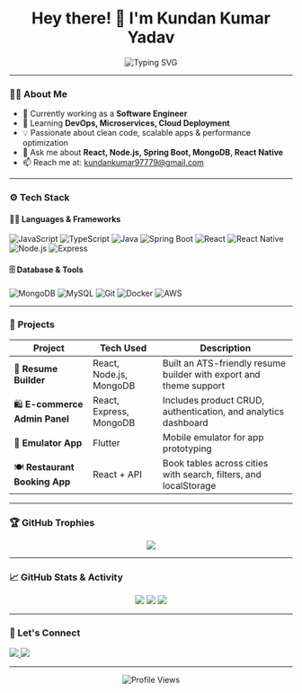 <h1 align="center">Hey there! 👋 I'm Kundan Kumar Yadav</h1>

<p align="center">
  <img src="https://readme-typing-svg.demolab.com?font=Fira+Code&duration=4000&pause=1000&center=true&vCenter=true&width=440&lines=Full-Stack+Developer+%7C+React+Native+Enthusiast;Building+cool+projects+with+MERN+%26+Java+Spring+Boot;Always+learning+%F0%9F%93%9A+Always+growing+%F0%9F%8C%B1" alt="Typing SVG" />
</p>

---

### 🧑‍💼 About Me

- 🔭 Currently working as a **Software Engineer**
- 🌱 Learning **DevOps, Microservices, Cloud Deployment**
- 💡 Passionate about clean code, scalable apps & performance optimization
- 💬 Ask me about **React, Node.js, Spring Boot, MongoDB, React Native**
- 📫 Reach me at: [kundankumar97779@gmail.com](mailto:kundankumar97779@gmail.com)

---

### ⚙️ Tech Stack

#### 🧑‍💻 Languages & Frameworks
![JavaScript](https://img.shields.io/badge/-JavaScript-black?style=flat&logo=javascript)
![TypeScript](https://img.shields.io/badge/-TypeScript-007ACC?style=flat&logo=typescript)
![Java](https://img.shields.io/badge/-Java-007396?style=flat&logo=java)
![Spring Boot](https://img.shields.io/badge/-SpringBoot-6DB33F?style=flat&logo=spring-boot)
![React](https://img.shields.io/badge/-React-61DAFB?style=flat&logo=react)
![React Native](https://img.shields.io/badge/-React%20Native-20232A?style=flat&logo=react)
![Node.js](https://img.shields.io/badge/-Node.js-339933?style=flat&logo=node.js)
![Express](https://img.shields.io/badge/-Express.js-black?style=flat&logo=express)

#### 🗄️ Database & Tools
![MongoDB](https://img.shields.io/badge/-MongoDB-47A248?style=flat&logo=mongodb)
![MySQL](https://img.shields.io/badge/-MySQL-005C84?style=flat&logo=mysql)
![Git](https://img.shields.io/badge/-Git-F05032?style=flat&logo=git)
![Docker](https://img.shields.io/badge/-Docker-2496ED?style=flat&logo=docker)
![AWS](https://img.shields.io/badge/-AWS-232F3E?style=flat&logo=amazon-aws)

---

### 📌 Projects

| Project | Tech Used | Description |
|--------|-----------|-------------|
| 🧾 **Resume Builder** | React, Node.js, MongoDB | Built an ATS-friendly resume builder with export and theme support |
| 🛍️ **E-commerce Admin Panel** | React, Express, MongoDB | Includes product CRUD, authentication, and analytics dashboard |
| 📱 **Emulator App** | Flutter | Mobile emulator for app prototyping |
| 🍽️ **Restaurant Booking App** | React + API | Book tables across cities with search, filters, and localStorage |

---

### 🏆 GitHub Trophies

<p align="center">
  <img src="https://github-profile-trophy.vercel.app/?username=kundankumaryadav88&theme=tokyonight&column=6" />
</p>

---

### 📈 GitHub Stats & Activity

<p align="center">
  <img src="https://github-readme-stats.vercel.app/api?username=kundankumaryadav88&show_icons=true&theme=tokyonight" />
  <img src="https://github-readme-streak-stats.herokuapp.com/?user=kundankumaryadav88&theme=tokyonight" />
  <img src="https://github-readme-stats.vercel.app/api/top-langs/?username=kundankumaryadav88&layout=compact&theme=tokyonight" />
</p>

---

### 🔗 Let's Connect

<p align="left">
  <a href="https://www.linkedin.com/in/kkyadav88/" target="_blank">
    <img src="https://img.shields.io/badge/-LinkedIn-blue?style=flat&logo=linkedin" />
  </a>
  <a href="mailto:kundankumar97779@gmail.com">
    <img src="https://img.shields.io/badge/-Gmail-D14836?style=flat&logo=gmail&logoColor=white" />
  </a>
</p>

---

<p align="center">
  <img src="https://komarev.com/ghpvc/?username=kundankumaryadav88&label=Profile%20Views&color=blue&style=flat" alt="Profile Views" />
</p>
